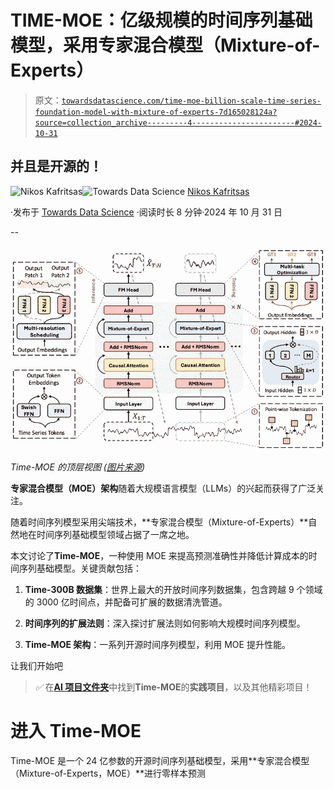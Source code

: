 # TIME-MOE：亿级规模的时间序列基础模型，采用专家混合模型（Mixture-of-Experts）

> 原文：[`towardsdatascience.com/time-moe-billion-scale-time-series-foundation-model-with-mixture-of-experts-7d165028124a?source=collection_archive---------4-----------------------#2024-10-31`](https://towardsdatascience.com/time-moe-billion-scale-time-series-foundation-model-with-mixture-of-experts-7d165028124a?source=collection_archive---------4-----------------------#2024-10-31)

## 并且是开源的！

[](https://medium.com/@nikoskafritsas?source=post_page---byline--7d165028124a--------------------------------)![Nikos Kafritsas](https://medium.com/@nikoskafritsas?source=post_page---byline--7d165028124a--------------------------------)[](https://towardsdatascience.com/?source=post_page---byline--7d165028124a--------------------------------)![Towards Data Science](https://towardsdatascience.com/?source=post_page---byline--7d165028124a--------------------------------) [Nikos Kafritsas](https://medium.com/@nikoskafritsas?source=post_page---byline--7d165028124a--------------------------------)

·发布于 [Towards Data Science](https://towardsdatascience.com/?source=post_page---byline--7d165028124a--------------------------------) ·阅读时长 8 分钟·2024 年 10 月 31 日

--

![](img/0433c89d3015ad05f8689369087cd24d.png)

*Time-MOE 的顶层视图 (*[*图片来源*](https://arxiv.org/pdf/2409.16040)*)*

**专家混合模型（MOE）架构**随着大规模语言模型（LLMs）的兴起而获得了广泛关注。

随着时间序列模型采用尖端技术，**专家混合模型（Mixture-of-Experts）**自然地在时间序列基础模型领域占据了一席之地。

本文讨论了**Time-MOE**，一种使用 MOE 来提高预测准确性并降低计算成本的时间序列基础模型。关键贡献包括：

1.  **Time-300B 数据集**：世界上最大的开放时间序列数据集，包含跨越 9 个领域的 3000 亿时间点，并配备可扩展的数据清洗管道。

1.  **时间序列的扩展法则**：深入探讨扩展法则如何影响大规模时间序列模型。

1.  **Time-MOE 架构**：一系列开源时间序列模型，利用 MOE 提升性能。

让我们开始吧

> *✅* 在[**AI 项目文件夹**](https://aihorizonforecast.substack.com/p/ai-projects)中找到**Time-MOE**的**实践项目**，以及其他精彩项目！

# 进入 Time-MOE

Time-MOE 是一个 24 亿参数的开源时间序列基础模型，采用**专家混合模型（Mixture-of-Experts，MOE）**进行零样本预测
